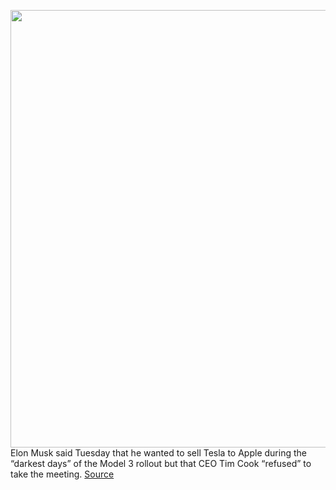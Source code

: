 <img src='https://cdn.vox-cdn.com/thumbor/439nU1eareu5WqqavwtbHL4WS-Y=/0x0:2040x1360/1200x800/filters:focal(857x517:1183x843)/cdn.vox-cdn.com/uploads/chorus_image/image/68568803/elon_musk_tesla_3225.0.jpg' width='700px' /><br/>
Elon Musk said Tuesday that he wanted to sell Tesla to Apple during the “darkest days” of the Model 3 rollout but that CEO Tim Cook “refused” to take the meeting.
<a href='https://www.theverge.com/2020/12/22/22195959/elon-musk-tesla-tim-cook-apple-sale-meeting-acquisition-refused'> Source <a/>